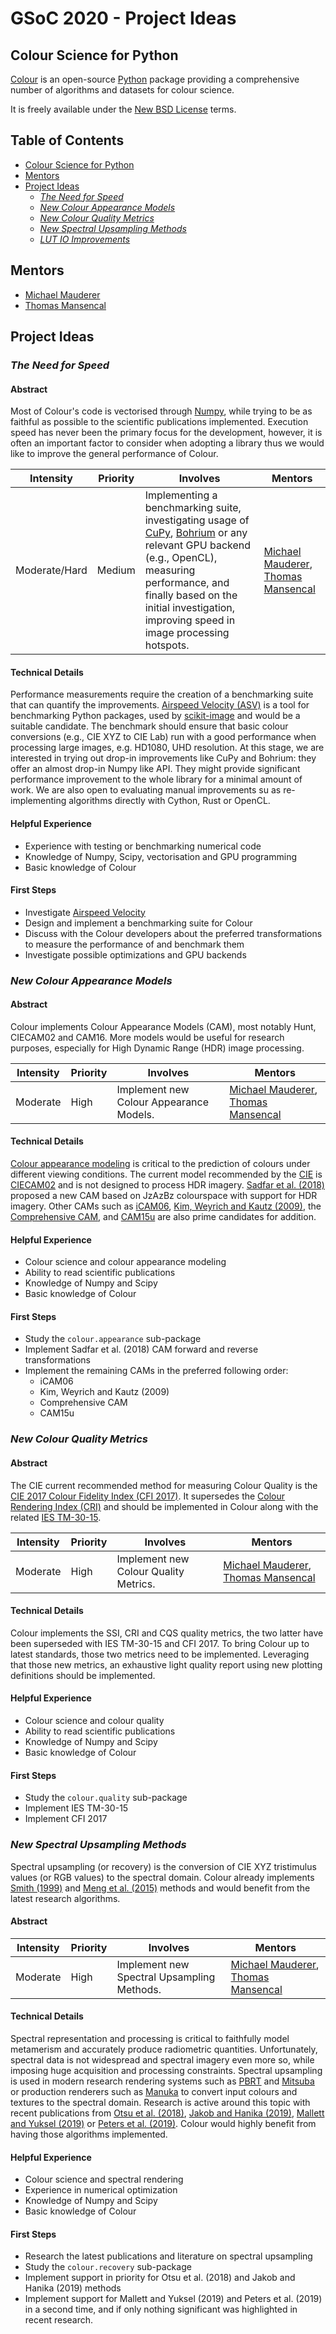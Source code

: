 # GSoC 2020 - Project Ideas

## Colour Science for Python

[Colour](https://github.com/colour-science/colour) is an open-source [Python](https://www.python.org/) package providing a comprehensive number of
algorithms and datasets for colour science.

It is freely available under the [New BSD License](https://opensource.org/licenses/BSD-3-Clause) terms.

## Table of Contents <!-- omit in toc -->

- [Colour Science for Python](#colour-science-for-python)
- [Mentors](#mentors)
- [Project Ideas](#project-ideas)
  - [*The Need for Speed*](#the-need-for-speed)
  - [*New Colour Appearance Models*](#new-colour-appearance-models)
  - [*New Colour Quality Metrics*](#new-colour-quality-metrics)
  - [*New Spectral Upsampling Methods*](#new-spectral-upsampling-methods)
  - [*LUT IO Improvements*](#lut-io-improvements)

## Mentors

- [Michael Mauderer](https://github.com/MichaelMauderer)
- [Thomas Mansencal](https://github.com/KelSolaar)

## Project Ideas

### *The Need for Speed*

#### Abstract

Most of Colour's code is vectorised through [Numpy](https://numpy.org/), while
trying to be as faithful as possible to the scientific publications implemented.
Execution speed has never been the primary focus for the development, however,
it is often an important factor to consider when adopting a library thus we
would like to improve the general performance of Colour.

| **Intensity** | **Priority** | **Involves** | **Mentors** |
| --- | --- | --- | --- |
| Moderate/Hard | Medium | Implementing a benchmarking suite, investigating usage of [CuPy](https://cupy.chainer.org/), [Bohrium](https://github.com/bh107/bohrium) or any relevant GPU backend (e.g., OpenCL), measuring performance, and finally based on the initial investigation, improving speed in image processing hotspots. | [Michael Mauderer](https://github.com/MichaelMauderer), [Thomas Mansencal](https://github.com/KelSolaar) |

#### Technical Details

Performance measurements require the creation of a benchmarking suite that can
quantify the improvements. [Airspeed Velocity (ASV)](https://asv.readthedocs.io/)
is a tool for benchmarking Python packages, used by
[scikit-image](https://scikit-image.org/docs/dev/contribute.html#benchmarks)
and would be a suitable candidate. The benchmark should ensure that basic
colour conversions (e.g., CIE XYZ to CIE Lab) run with a good performance when
processing large images, e.g. HD1080, UHD resolution. At this stage, we are
interested in trying out drop-in improvements like CuPy and Bohrium: they offer
an almost drop-in Numpy like API. They might provide significant performance
improvement to the whole library for a minimal amount of work. We are also open
to evaluating manual improvements su as re-implementing algorithms directly
with Cython, Rust or OpenCL.

#### Helpful Experience

- Experience with testing or benchmarking numerical code
- Knowledge of Numpy, Scipy, vectorisation and GPU programming
- Basic knowledge of Colour

#### First Steps

- Investigate [Airspeed Velocity](https://asv.readthedocs.io/)
- Design and implement a benchmarking suite for Colour
- Discuss with the Colour developers about the preferred transformations to
  measure the performance of and benchmark them
- Investigate possible optimizations and GPU backends

### *New Colour Appearance Models*

#### Abstract

Colour implements Colour Appearance Models (CAM), most notably Hunt, CIECAM02
and CAM16. More models would be useful for research purposes, especially for
High Dynamic Range (HDR) image processing.

| **Intensity** | **Priority** | **Involves** | **Mentors** |
| --- | --- | --- | --- |
| Moderate | High | Implement new Colour Appearance Models. | [Michael Mauderer](https://github.com/MichaelMauderer), [Thomas Mansencal](https://github.com/KelSolaar) |

#### Technical Details

[Colour appearance modeling](https://en.wikipedia.org/wiki/Color_appearance_model)
is critical to the prediction of colours under different viewing conditions.
The current model recommended by the [CIE](http://cie.co.at/) is
[CIECAM02](https://en.wikipedia.org/wiki/CIECAM02) and is not designed to
process HDR imagery. [Sadfar et al. (2018)](https://doi.org/10.2352/ISSN.2169-2629.2018.26.96)
proposed a new CAM based on JzAzBz colourspace with support for HDR imagery.
Other CAMs such as [iCAM06](https://doi.org/10.1016/j.jvcir.2007.06.003),
[Kim, Weyrich and Kautz (2009)](https://dl.acm.org/doi/abs/10.1145/1531326.1531333),
the [Comprehensive CAM](https://doi.org/10.1002/col.22078), and
[CAM15u](https://doi.org/10.1364/OE.23.012045) are also prime candidates for
addition.

#### Helpful Experience

- Colour science and colour appearance modeling
- Ability to read scientific publications
- Knowledge of Numpy and Scipy
- Basic knowledge of Colour

#### First Steps

- Study the `colour.appearance` sub-package
- Implement Sadfar et al. (2018) CAM forward and reverse transformations
- Implement the remaining CAMs in the preferred following order:
    - iCAM06
    - Kim, Weyrich and Kautz (2009)
    - Comprehensive CAM
    - CAM15u

### *New Colour Quality Metrics*

#### Abstract

The CIE current recommended method for measuring Colour Quality is the
[CIE 2017 Colour Fidelity Index (CFI 2017)](http://cie.co.at/publications/cie-2017-colour-fidelity-index-accurate-scientific-use).
It supersedes the [Colour Rendering Index (CRI)](https://en.wikipedia.org/wiki/Color_rendering_index)
and should be implemented in Colour along with the related
[IES TM-30-15](http://www.ies.org/store/product/ies-method-for-evaluating-light-source-color-rendition-3368.cfm).

| **Intensity** | **Priority** | **Involves** | **Mentors** |
| --- | --- | --- | --- |
| Moderate | High | Implement new Colour Quality Metrics. | [Michael Mauderer](https://github.com/MichaelMauderer), [Thomas Mansencal](https://github.com/KelSolaar) |

#### Technical Details

Colour implements the SSI, CRI and CQS quality metrics, the two latter have
been superseded with IES TM-30-15 and CFI 2017. To bring Colour up to latest
standards, those two metrics need to be implemented. Leveraging that those new
metrics, an exhaustive light quality report using new plotting definitions
should be implemented.

#### Helpful Experience

- Colour science and colour quality
- Ability to read scientific publications
- Knowledge of Numpy and Scipy
- Basic knowledge of Colour

#### First Steps

- Study the `colour.quality` sub-package
- Implement IES TM-30-15
- Implement CFI 2017

### *New Spectral Upsampling Methods*

Spectral upsampling (or recovery) is the conversion of CIE XYZ tristimulus values
(or RGB values) to the spectral domain. Colour already implements
[Smith (1999)](https://doi.org/10.1080/10867651.1999.10487511) and
[Meng et al. (2015)](https://doi.org/10.1111/cgf.12676) methods and would
benefit from the latest research algorithms.

#### Abstract

| **Intensity** | **Priority** | **Involves** | **Mentors** |
| --- | --- | --- | --- |
| Moderate | High | Implement new Spectral Upsampling Methods. | [Michael Mauderer](https://github.com/MichaelMauderer), [Thomas Mansencal](https://github.com/KelSolaar) |

#### Technical Details

Spectral representation and processing is critical to faithfully model
metamerism and accurately produce radiometric quantities. Unfortunately,
spectral data is not widespread and spectral imagery even more so, while
imposing huge acquisition and processing constraints. Spectral upsampling is
used in modern research rendering systems such as [PBRT](https://github.com/mmp/pbrt-v3)
and [Mitsuba](https://www.mitsuba-renderer.org/) or production renderers such
as [Manuka](https://www.wetafx.co.nz/research-and-tech/technology/manuka/) to
convert input colours and textures to the spectral domain. Research is active
around this topic with recent publications from
[Otsu et al. (2018)](http://lightmetrica.org/h-otsu/project/rgb2spec/),
[Jakob and Hanika (2019)](http://rgl.epfl.ch/publications/Jakob2019Spectral),
[Mallett and Yuksel (2019)](https://geometrian.com/data/research/spectral-primaries/EGSR2019_SpectralPrimaryDecomposition.pdf)
or [Peters et al. (2019)](https://doi.org/10.1145/3306346.3322964). Colour
would highly benefit from having those algorithms implemented.

#### Helpful Experience

- Colour science and spectral rendering
- Experience in numerical optimization
- Knowledge of Numpy and Scipy
- Basic knowledge of Colour

#### First Steps

- Research the latest publications and literature on spectral upsampling
- Study the `colour.recovery` sub-package
- Implement support in priority for Otsu et al. (2018) and Jakob and Hanika (2019)
  methods
- Implement support for Mallett and Yuksel (2019) and Peters et al. (2019) in
  a second time, and if only nothing significant was highlighted in recent
  research.
